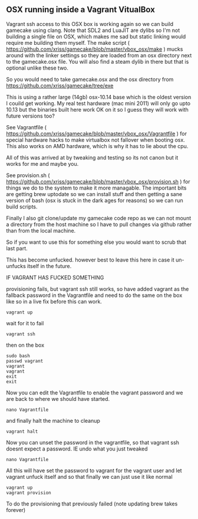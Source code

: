 
OSX running inside a Vagrant VitualBox
--------------------------------------

Vagrant ssh access to this OSX box is working again so we can build 
gamecake using clang. Note that SDL2 and LuaJIT are dylibs so I'm not 
building a single file on OSX, which makes me sad but static linking 
would require me building them myself. The make script ( 
https://github.com/xriss/gamecake/blob/master/vbox_osx/make ) mucks 
around with the linker settings so they are loaded from an osx 
directory next to the gamecake.osx file. You will also find a steam 
dylib in there but that is optional unlike these two.

So you would need to take gamecake.osx and the osx directory from 
https://github.com/xriss/gamecake/tree/exe

This is using a rather large (14gb) osx-10.14 base which is the oldest 
version I couild get working. My real test hardware (mac mini 2011) 
will only go upto 10.13 but the binaries built here work OK on it so I 
guess they will work with future versions too?

See Vagrantfile ( 
https://github.com/xriss/gamecake/blob/master/vbox_osx/Vagrantfile ) 
for special hardware hacks to make virtualbox not fallover when booting 
osx. This also works on AMD hardware, which is why it has to lie about 
the cpu.

All of this was arrived at by tweaking and testing so its not canon but 
it works for me and maybe you.

See provision.sh ( 
https://github.com/xriss/gamecake/blob/master/vbox_osx/provision.sh ) 
for things we do to the system to make it more managable. The important 
bits are getting brew uptodate so we can install stuff and then getting 
a sane version of bash (osx is stuck in the dark ages for reasons) so 
we can run build scripts.

Finally I also git clone/update my gamecake code repo as we can not 
mount a directory from the host machine so I have to pull changes via 
github rather than from the local machine.

So if you want to use this for something else you would want to scrub 
that last part.


This has become unfucked. however best to leave this here in case it 
un-unfucks itself in the future.

IF VAGRANT HAS FUCKED SOMETHING

provisioning fails, but vagrant ssh still works, so have added vagrant 
as the fallback password in the Vagrantfile and need to do the same on 
the box like so in a live fix before this can work.

	vagrant up

wait for it to fail

	vagrant ssh

then on the box

	sudo bash
	passwd vagrant
	vagrant
	vagrant
	exit
	exit


Now you can edit the Vagrantfile to enable the vagrant password and we are 
back to where we should have started.

	nano Vagrantfile


and finally halt the machine to cleanup

	vagrant halt


Now you can unset the password in the vagrantfile, so that vagrant ssh 
doesnt expect a password. IE undo what you just tweaked

	nano Vagrantfile


All this will have set the password to vagrant for the vagrant user and let 
vagrant unfuck itself and so that finally we can just use it like normal

	vagrant up
	vagrant provision

To do the provisioning that previously failed (note updating brew takes 
forever)

